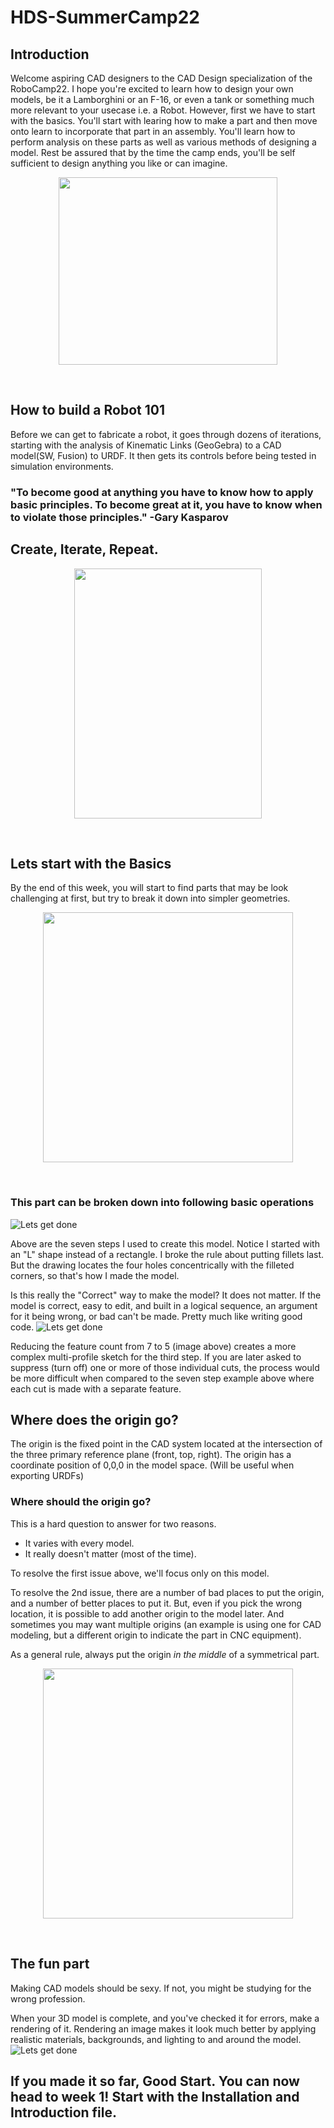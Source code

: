 # HDS-SummerCamp22

## Introduction

Welcome aspiring CAD designers to the CAD Design specialization of the RoboCamp22. I hope you're excited to learn how to design your own models, be it a Lamborghini or an F-16, or even a tank or something much more relevant to your usecase i.e. a Robot. 
However, first we have to start with the basics. You'll start with learing how to make a part and then move onto learn to incorporate that part in an assembly. You'll learn how to perform analysis on these parts as well as various methods of designing a model. Rest be assured that by the time the camp ends, you'll be self sufficient to design anything you like or can imagine. 

<p align="center">
 <img  width="350" height="300" src="https://github.com/GeneralVader/HDS_SummerCamp/blob/main/media/cad-crew-assemble.jpg">
 <p align="center">
 <i></i><br> 
</p>

## How to build a Robot 101

Before we can get to fabricate a robot, it goes through dozens of iterations, starting with the analysis of Kinematic Links (GeoGebra) to a CAD model(SW, Fusion) to URDF. It then gets its controls before being tested in simulation environments.
### "To become good at anything you have to know how to apply basic principles. To become great at it, you have to know when to violate those principles." -Gary Kasparov
## Create, Iterate, Repeat.

<p align="center">
 <img  width="300" height="400" src="media/0r-7ewQnhoRWCpqyNtH1b5KSySPNh-bzXIV2aSWoB78.webp">
 <p align="center">
 <i></i><br> 
</p>

## Lets start with the Basics
By the end of this week, you will start to find parts that may be look challenging at first, but try to break it down into simpler geometries.

<p align="center">
 <img  width="400" height="400" src="media/4.png">
 <p align="center">
 <i></i><br> 
</p>

### This part can be broken down into following basic operations
![Lets get done](media/5.png)

Above are the seven steps I used to create this model. Notice I started with an "L" shape instead of a rectangle. I broke the rule about putting fillets last. But the drawing locates the four holes concentrically with the filleted corners, so that's how I made the model.

Is this really the "Correct" way to make the model? It does not matter. If the model is correct, easy to edit, and built in a logical sequence, an argument for it being wrong, or bad can't be made. Pretty much like writing good code.
![Lets get done](media/6.png)

Reducing the feature count from 7 to 5 (image above) creates a more complex multi-profile sketch for the third step. If you are later asked to suppress (turn off) one or more of those individual cuts, the process would be more difficult when compared to the seven step example above where each cut is made with a separate feature.

## Where does the origin go?

The origin is the fixed point in the CAD system located at the intersection of the three primary reference plane (front, top, right). The origin has a coordinate position of 0,0,0 in the model space. (Will be useful when exporting URDFs)

### Where should the origin go?

This is a hard question to answer for two reasons.

   * It varies with every model.
   * It really doesn't matter (most of the time).

To resolve the first issue above, we'll focus only on this model.

To resolve the 2nd issue, there are a number of bad places to put the origin, and a number of better places to put it. But, even if you pick the wrong location, it is possible to add another origin to the model later. And sometimes you may want multiple origins (an example is using one for CAD modeling, but a different origin to indicate the part in CNC equipment).

As a general rule, always put the origin *in the middle* of a symmetrical part. 

<p align="center">
 <img  width="400" height="400" src="media/8.png">
 <p align="center">
 <i></i><br> 
</p>


## The fun part
Making CAD models should be sexy. If not, you might be studying for the wrong profession.

When your 3D model is complete, and you've checked it for errors, make a rendering of it. Rendering an image makes it look much better by applying realistic materials, backgrounds, and lighting to and around the model.
![Lets get done](media/7.jpg)

## If you made it so far, Good Start. You can now head to week 1! Start with the Installation and Introduction file. 

